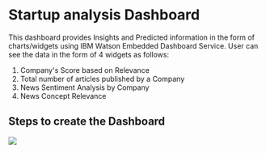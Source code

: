 # Startup analysis Dashboard 

This dashboard provides Insights and Predicted information in the form of charts/widgets using IBM Watson Embedded Dashboard Service. User can see the data in the form of 4 widgets as follows:

1. Company's Score based on Relevance
2. Total number of articles published by a Company
3. News Sentiment Analysis by Company
4. News Concept Relevance



## Steps to create the Dashboard



![](https://github.com/IBM/invoke-wml-using-cognos-custom-control/blob/master/images/custom-control-API.[png)
  
